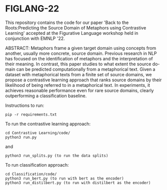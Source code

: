 # FIGLANG-22

This repository contains the code for our paper 'Back to the Roots:Predicting the Source Domain of Metaphors using Contrastive Learning' accepted at the Figurative Language workshop held in conjunction with EMNLP '22.  

ABSTRACT: Metaphors frame a given target domain using concepts from another, usually more concrete, source domain. Previous research in NLP has focused on the identification of metaphors and the interpretation of their meaning. In contrast, this paper studies to what extent the source do-main can be predicted computationally from a metaphorical text. Given a dataset with metaphorical texts from a finite set of source domains, we propose a contrastive learning approach that ranks source domains by their likelihood of being referred to in a metaphorical text. In experiments, it achieves reasonable performance even for rare source domains, clearly outperforming a classification baseline.

Instructions to run:

```
pip -r requirements.txt
```

To run the contrastive learning approach:

```
cd Contrastive Learning/code/
python3 run.py 
```

and

```
python3 run_splits.py (to run the data splits) 
```

To run classification approach: 

```
cd Classification/code/
python3 run_bert.py (to run with bert as the encoder)
python3 run_distilbert.py (to run with distilbert as the encoder)
```

